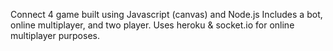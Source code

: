 Connect 4 game built using Javascript (canvas) and Node.js
Includes a bot, online multiplayer, and two player.
Uses heroku & socket.io for online multiplayer purposes.


